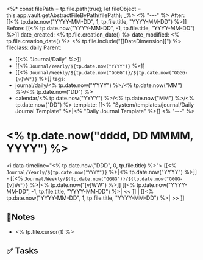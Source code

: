 <%*
	const filePath = tp.file.path(true);
	let fileObject = this.app.vault.getAbstractFileByPath(filePath);
_%>
<% "---" %>
After: [[<% tp.date.now("YYYY-MM-DD", 1, tp.file.title, "YYYY-MM-DD") %>]]
Before: [[<% tp.date.now("YYYY-MM-DD", -1, tp.file.title, "YYYY-MM-DD") %>]]
date_created: <% tp.file.creation_date() %>
date_modified: <% tp.file.creation_date() %>
<% tp.file.include("[[DateDimension]]") %>
fileclass: daily
Parent: 
- [[<% "Journal/Daily" %>]]
- [[<% `Journal/Yearly/${tp.date.now("YYYY")}` %>]]
- [[<% `Journal/Weekly/${tp.date.now("GGGG")}/${tp.date.now("GGGG-[v]WW")}` %>]]
tags:
- journal/daily/<% tp.date.now("YYYY") %>/<% tp.date.now("MM") %>/<% tp.date.now("DD") %>
- calendar/<% tp.date.now("YYYY") %>/<% tp.date.now("MM") %>/<% tp.date.now("DD") %>
template: [[<% "System/templates/journal/Daily Journal Template" %>|<% "Daily Journal Template" %>]]
<% "---" %>

# <% tp.date.now("dddd, DD MMMM, YYYY") %>

<i data-timeline="<% tp.date.now("DDD", 0, tp.file.title) %>"></i>
[[<% `Journal/Yearly/${tp.date.now("YYYY")}` %>|<% tp.date.now("YYYY") %>]] - [[<% `Journal/Weekly/${tp.date.now("GGGG")}/${tp.date.now("GGGG-[v]WW")}` %>|<% tp.date.now("[v]WW") %>]]
[[<% tp.date.now("YYYY-MM-DD", -1, tp.file.title, "YYYY-MM-DD") %>| << ]] | [[<% tp.date.now("YYYY-MM-DD", 1, tp.file.title, "YYYY-MM-DD") %>| >> ]] 

## 📝Notes
- <% tp.file.cursor(1) %>

## ✅ Tasks
